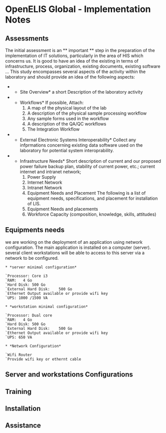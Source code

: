 # OpenELIS Global - Implementation Notes

## Assessments
The initial assessment is an ** important ** step in the preparation of the implementation of IT solutions, particularly in the area of HIS which concerns us.
It is good to have an idea of the existing in terms of infrastructure, process, organization, existing documents, existing software ...
This study encompasses several aspects of the activity within the laboratory and should provide an idea of the following aspects:

* * Site Overview*
	a short Description of the laboratory activity

* * Workflows*
If possible, Attach: 
	1. A map of the physical layout of the lab
	2. A description of the physical sample processing workflow
	3. Any sample forms used in the workflow
	4. A description of the QA/QC workflows
	5. The Integration Workflow

* * External Electronic Systems Interoperability*
Collect any infprmations concerning existing data software used on the laboratory for potential system interoprability.


* * Infrastructure Needs*
Short description of current and our proposed power failure backup plan, stability of current power, etc.; current internet and intranet network; 
	1. Power Supply
	2. Internet Network
	3. Intranet Network
	4. Equipment Needs and Placement
		The following is a list of equipment needs, specifications, and placement for installation of LIS.
	5. Equipment Needs and placements
	6. Workforce Capacity (composition, knowledge, skills, attitudes)


## Equipments needs
we are working on the deployment of an application using network configuration. 
The main application is installed on a computer (server). 
several client workstations will be able to access to this server via a network to be configured.

	* *server minimal configuration*
	
	`Processor:	Core i3
	`RAM:	4 Go
	`Hard Disk:	500 Go
	`External Hard Disk:	500 Go
	`Ethernet Output available or provide wifi key
	`UPS: 1000 /1500 VA

	* *workstation minimal configuration*
	
	`Processor:	Dual core
	`RAM:	4 Go
	`Hard Disk:	500 Go
	`External Hard Disk:	500 Go
	`Ethernet Output available or provide wifi key
	`UPS: 650 VA
	
	* *Network Configuration*
	
	`Wifi Router
	`Provide wifi key or ethernt cable



## Server and workstations Configurations



## Training




## Installation




## Assistance


